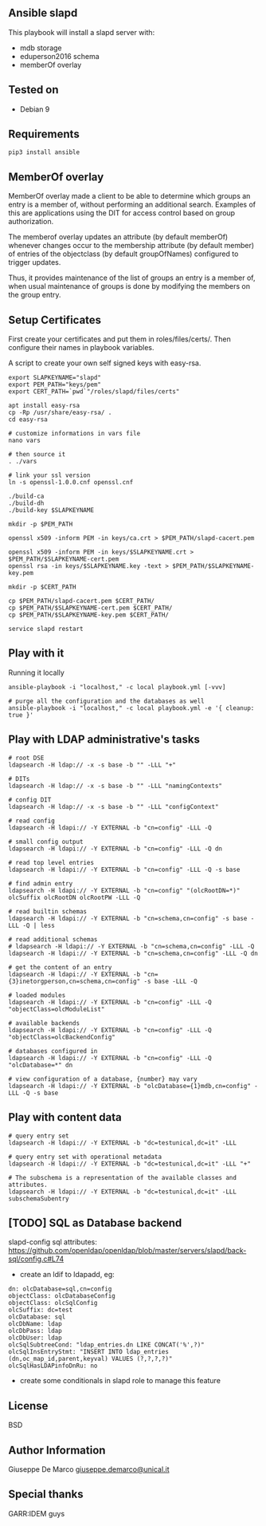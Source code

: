 Ansible slapd
-------------

This playbook will install a slapd server with:

 - mdb storage
 - eduperson2016 schema
 - memberOf overlay

Tested on
---------

- Debian 9

Requirements
------------

````
pip3 install ansible
````

MemberOf overlay
----------------

MemberOf overlay made a client to be able to determine which groups an entry 
is a member of, without performing an additional search. Examples of this 
are applications using the DIT for access control based on group authorization.

The memberof overlay updates an attribute (by default memberOf) whenever 
changes occur to the membership attribute (by default member) of entries of 
the objectclass (by default groupOfNames) configured to trigger updates.

Thus, it provides maintenance of the list of groups an entry is a 
member of, when usual maintenance of groups is done by modifying the 
members on the group entry.

Setup Certificates
------------------

First create your certificates and put them in roles/files/certs/.
Then configure their names in playbook variables.

A script to create your own self signed keys with easy-rsa.

````
export SLAPKEYNAME="slapd"
export PEM_PATH="keys/pem"
export CERT_PATH=`pwd`"/roles/slapd/files/certs"

apt install easy-rsa
cp -Rp /usr/share/easy-rsa/ .
cd easy-rsa

# customize informations in vars file
nano vars

# then source it
. ./vars

# link your ssl version
ln -s openssl-1.0.0.cnf openssl.cnf

./build-ca
./build-dh
./build-key $SLAPKEYNAME

mkdir -p $PEM_PATH

openssl x509 -inform PEM -in keys/ca.crt > $PEM_PATH/slapd-cacert.pem

openssl x509 -inform PEM -in keys/$SLAPKEYNAME.crt > $PEM_PATH/$SLAPKEYNAME-cert.pem
openssl rsa -in keys/$SLAPKEYNAME.key -text > $PEM_PATH/$SLAPKEYNAME-key.pem

mkdir -p $CERT_PATH

cp $PEM_PATH/slapd-cacert.pem $CERT_PATH/
cp $PEM_PATH/$SLAPKEYNAME-cert.pem $CERT_PATH/
cp $PEM_PATH/$SLAPKEYNAME-key.pem $CERT_PATH/

service slapd restart
````

Play with it
------------

Running it locally
````
ansible-playbook -i "localhost," -c local playbook.yml [-vvv]

# purge all the configuration and the databases as well
ansible-playbook -i "localhost," -c local playbook.yml -e '{ cleanup: true }'
````

Play with LDAP administrative's tasks
-------------------------------------

````
# root DSE
ldapsearch -H ldap:// -x -s base -b "" -LLL "+"

# DITs
ldapsearch -H ldap:// -x -s base -b "" -LLL "namingContexts"

# config DIT
ldapsearch -H ldap:// -x -s base -b "" -LLL "configContext"

# read config
ldapsearch -H ldapi:// -Y EXTERNAL -b "cn=config" -LLL -Q

# small config output
ldapsearch -H ldapi:// -Y EXTERNAL -b "cn=config" -LLL -Q dn

# read top level entries
ldapsearch -H ldapi:// -Y EXTERNAL -b "cn=config" -LLL -Q -s base

# find admin entry
ldapsearch -H ldapi:// -Y EXTERNAL -b "cn=config" "(olcRootDN=*)" olcSuffix olcRootDN olcRootPW -LLL -Q

# read builtin schemas
ldapsearch -H ldapi:// -Y EXTERNAL -b "cn=schema,cn=config" -s base -LLL -Q | less

# read additional schemas
# ldapsearch -H ldapi:// -Y EXTERNAL -b "cn=schema,cn=config" -LLL -Q
ldapsearch -H ldapi:// -Y EXTERNAL -b "cn=schema,cn=config" -LLL -Q dn

# get the content of an entry
ldapsearch -H ldapi:// -Y EXTERNAL -b "cn={3}inetorgperson,cn=schema,cn=config" -s base -LLL -Q

# loaded modules
ldapsearch -H ldapi:// -Y EXTERNAL -b "cn=config" -LLL -Q "objectClass=olcModuleList"

# available backends
ldapsearch -H ldapi:// -Y EXTERNAL -b "cn=config" -LLL -Q "objectClass=olcBackendConfig"

# databases configured in
ldapsearch -H ldapi:// -Y EXTERNAL -b "cn=config" -LLL -Q "olcDatabase=*" dn

# view configuration of a database, {number} may vary
ldapsearch -H ldapi:// -Y EXTERNAL -b "olcDatabase={1}mdb,cn=config" -LLL -Q -s base
````

Play with content data
----------------------

````
# query entry set
ldapsearch -H ldapi:// -Y EXTERNAL -b "dc=testunical,dc=it" -LLL

# query entry set with operational metadata
ldapsearch -H ldapi:// -Y EXTERNAL -b "dc=testunical,dc=it" -LLL "+"

# The subschema is a representation of the available classes and attributes.
ldapsearch -H ldapi:// -Y EXTERNAL -b "dc=testunical,dc=it" -LLL subschemaSubentry
````

[TODO] SQL as Database backend
------------------------------

slapd-config sql attributes:
https://github.com/openldap/openldap/blob/master/servers/slapd/back-sql/config.c#L74


- create an ldif to ldapadd, eg:
````
dn: olcDatabase=sql,cn=config
objectClass: olcDatabaseConfig
objectClass: olcSqlConfig
olcSuffix: dc=test
olcDatabase: sql
olcDbName: ldap
olcDbPass: ldap
olcDbUser: ldap
olcSqlSubtreeCond: "ldap_entries.dn LIKE CONCAT('%',?)"
olcSqlInsEntryStmt: "INSERT INTO ldap_entries (dn,oc_map_id,parent,keyval) VALUES (?,?,?,?)"
olcSqlHasLDAPinfoDnRu: no
````
- create some conditionals in slapd role to manage this feature


License
-------

BSD


Author Information
------------------

Giuseppe De Marco <giuseppe.demarco@unical.it>


Special thanks
--------------

GARR:IDEM guys
